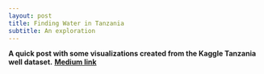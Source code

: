 ```yaml
---
layout: post
title: Finding Water in Tanzania
subtitle: An exploration
---
```

**A quick post with some visualizations created from the Kaggle Tanzania well dataset.**
[**Medium link**](https://medium.com/@will.cotton4/finding-water-in-tanzania-an-exploration-49b559d569c6)
